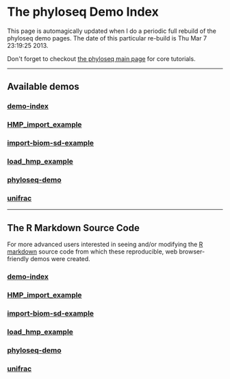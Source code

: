 
<link href="http://joey711.github.com/phyloseq/markdown.css" rel="stylesheet"></link>

The phyloseq Demo Index
========================================================

This page is automagically updated when I do a periodic full rebuild of the phyloseq demo pages. The date of this particular re-build is Thu Mar  7 23:19:25 2013.

Don't forget to checkout [the phyloseq main page](joey711.github.com/phyloseq) for core tutorials.

---
## Available demos




### [demo-index](demo-index.html)

### [HMP_import_example](HMP_import_example.html)

### [import-biom-sd-example](import-biom-sd-example.html)

### [load_hmp_example](load_hmp_example.html)

### [phyloseq-demo](phyloseq-demo.html)

### [unifrac](unifrac.html)



---
## The R Markdown Source Code
For more advanced users interested in seeing and/or modifying the [R markdown](http://www.rstudio.com/ide/docs/r_markdown) source code from which these reproducible, web browser-friendly demos were created.

### [demo-index](demo-index.rmd)

### [HMP_import_example](HMP_import_example.rmd)

### [import-biom-sd-example](import-biom-sd-example.rmd)

### [load_hmp_example](load_hmp_example.rmd)

### [phyloseq-demo](phyloseq-demo.rmd)

### [unifrac](unifrac.rmd)

